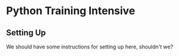 # Python Training Intensive

## Setting Up

We should have some instructions for setting up here, shouldn't we?
